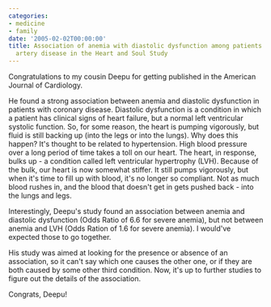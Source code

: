 ```yaml
---
categories:
- medicine
- family
date: '2005-02-02T00:00:00'
title: Association of anemia with diastolic dysfunction among patients with coronary
  artery disease in the Heart and Soul Study
---
```



Congratulations to my cousin Deepu for getting published in the American Journal of Cardiology.

He found a strong association between anemia and diastolic dysfunction in patients with coronary disease. Diastolic dysfunction is a condition in which a patient has clinical signs of heart failure, but a normal left ventricular systolic function. So, for some reason, the heart is pumping vigorously, but fluid is still backing up (into the legs or into the lungs). Why does this happen? It's thought to be related to hypertension. High blood pressure over a long period of time takes a toll on our heart. The heart, in response, bulks up - a condition called left ventricular hypertrophy (LVH). Because of the bulk, our heart is now somewhat stiffer. It still pumps vigorously, but when it's time to fill up with blood, it's no longer so compliant. Not as much blood rushes in, and the blood that doesn't get in gets pushed back - into the lungs and legs.

Interestingly, Deepu's study found an association between anemia and diastolic dysfunction (Odds Ratio of 6.6 for severe anemia), but not between anemia and LVH (Odds Ration of 1.6 for severe anemia). I would've expected those to go together.

His study was aimed at looking for the presence or absence of an association, so it can't say which one causes the other one, or if they are both caused by some other third condition. Now, it's up to further studies to figure out the details of the association.

Congrats, Deepu!
